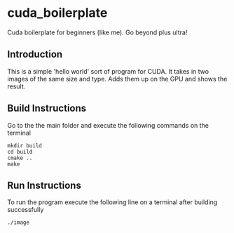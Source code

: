 # cuda_boilerplate
Cuda boilerplate for beginners (like me). Go beyond plus ultra!

## Introduction
This is a simple 'hello world' sort of program for CUDA. It takes in two images of the same size and type. Adds them up on the GPU and shows the result.

## Build Instructions
Go to the the main folder and execute the following commands on the terminal
```
mkdir build
cd build
cmake ..
make
```

## Run Instructions
To run the program execute the following line on a terminal after building successfully
```
./image
```
